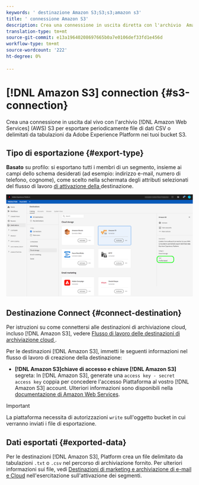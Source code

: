 ```yaml
---
keywords: ' destinazione Amazon S3;S3;s3;amazon s3'
title: ' connessione Amazon S3'
description: Crea una connessione in uscita diretta con l'archivio  Amazon Web Services (AWS) S3 per esportare periodicamente file di dati CSV o delimitati da tabulazioni da Adobe Experience Platform nei tuoi bucket S3.
translation-type: tm+mt
source-git-commit: e13a19640208697665b0a7e0106def33fd1e456d
workflow-type: tm+mt
source-wordcount: '222'
ht-degree: 0%

---
```



# [!DNL Amazon S3] connection  {#s3-connection}

Crea una connessione in uscita dal vivo con l&#39;archivio [!DNL Amazon Web Services] (AWS) S3 per esportare periodicamente file di dati CSV o delimitati da tabulazioni da Adobe Experience Platform nei tuoi bucket S3.

## Tipo di esportazione {#export-type}

**Basato**  su profilo: si esportano tutti i membri di un segmento, insieme ai campi dello schema desiderati (ad esempio: indirizzo e-mail, numero di telefono, cognome), come scelto nella schermata degli attributi selezionati del flusso di lavoro [ di attivazione della ](../../ui/activate-destinations.md#select-attributes)destinazione.

![ tipo di esportazione basato su profilo Amazon S3](../../assets/catalog/cloud-storage/amazon-s3/catalog.png)

## Destinazione Connect {#connect-destination}

Per istruzioni su come connettersi alle destinazioni di archiviazione cloud, incluso [!DNL Amazon S3], vedere [Flusso di lavoro delle destinazioni di archiviazione cloud ](./workflow.md).

Per le destinazioni [!DNL Amazon S3], immetti le seguenti informazioni nel flusso di lavoro di creazione della destinazione:

* **[!DNL Amazon S3]chiave di accesso e chiave [!DNL Amazon S3]** segreta: In  [!DNL Amazon S3], generate una  `access key - secret access key` coppia per concedere l&#39;accesso Piattaforma al vostro  [!DNL Amazon S3] account. Ulteriori informazioni sono disponibili nella [ documentazione di Amazon Web Services](https://docs.aws.amazon.com/IAM/latest/UserGuide/id_credentials_access-keys.html).

>[!IMPORTANT]
>
>La piattaforma necessita di autorizzazioni `write` sull&#39;oggetto bucket in cui verranno inviati i file di esportazione.

## Dati esportati {#exported-data}

Per le destinazioni [!DNL Amazon S3], Platform crea un file delimitato da tabulazioni `.txt` o `.csv` nel percorso di archiviazione fornito. Per ulteriori informazioni sui file, vedi [Destinazioni di marketing e archiviazione di e-mail e Cloud](../../ui/activate-destinations.md#esp-and-cloud-storage) nell&#39;esercitazione sull&#39;attivazione dei segmenti.
